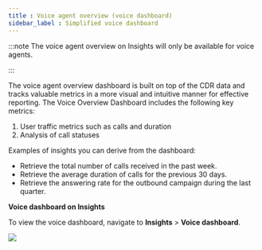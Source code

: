 ```yaml
---
title : Voice agent overview (voice dashboard)
sidebar_label : Simplified voice dashboard 
---
```


:::note
The voice agent overview on Insights will only be available for voice agents.

:::

The voice agent overview dashboard is built on top of the CDR data and tracks valuable metrics in a more visual and intuitive manner for effective reporting.
The Voice Overview Dashboard includes the following key metrics:
1. User traffic metrics such as calls and duration
2. Analysis of call statuses

Examples of insights you can derive from the dashboard:
- Retrieve the total number of calls received in the past week.
- Retrieve the average duration of calls for the previous 30 days.
- Retrieve the answering rate for the outbound campaign during the last quarter.



**Voice dashboard on Insights** 

To view the voice dashboard, navigate to **Insights** > **Voice dashboard**. 

![](https://i.imgur.com/KWb7P6U.png)


